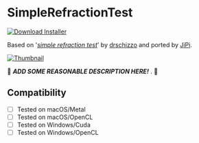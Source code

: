 # SimpleRefractionTest
[![Download Installer](https://img.shields.io/static/v1?label=Download&message=SimpleRefractionTest-Installer.lua&color=blue)](SimpleRefractionTest-Installer.lua "Installer")

Based on '_[simple refraction test](https://www.shadertoy.com/view/flcSW2)_' by [drschizzo](https://www.shadertoy.com/user/drschizzo) and ported by [JiPi](../../Site/Profiles/JiPi.md).

[![Thumbnail](SimpleRefractionTest_320x180.png)](https://www.shadertoy.com/view/flcSW2 "View on Shadertoy.com")

:construction: ***ADD SOME REASONABLE DESCRIPTION HERE!*** . :construction:

## Compatibility
- [ ] Tested on macOS/Metal
- [ ] Tested on macOS/OpenCL
- [ ] Tested on Windows/Cuda
- [ ] Tested on Windows/OpenCL
